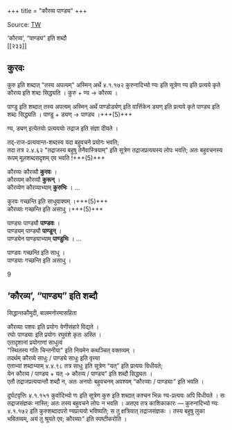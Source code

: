 +++
title = "कौरव्य पाण्ड्य"
+++

Source: [TW](https://ashtadhyayi.com/courses/bhaashaapaak3/)

‘कौरव्य’, “पाण्ड्य” इति शब्दौ  
[[२३३]]  

## कुरवः

कुरु इति शब्दात् "तस्य अपत्यम्" अस्मिन् अर्थे ४.१.१७२ कुरुनादिभ्यो ण्यः इति सूत्रेण ण्य इति प्रत्यये कृते कौरव्य इति शब्दः सिद्ध्यति । कुरु + ण्य → कौरव्य ।  

पाण्डु इति शब्दात् तस्य अपत्यम् अस्मिन् अर्थे पाण्डोर्ड्यण् इति वार्त्तिकेन ड्यण् इति प्रत्यये कृते पाण्ड्य इति शब्दः सिद्ध्यति । पाण्डु + ड्यण् → पाण्ड्य ।+++(5)+++

ण्य, ड्यण् इत्येतयोः प्रत्यययोः तद्राज इति संज्ञा दीयते ।

तद्-राज-प्रत्ययान्त-शब्दस्य यदा बहुवचने प्रयोगः भवति;  
तदा तत्र २.४.६२ "तद्राजस्य बहुषु तेनैवास्त्रियाम्" इति सूत्रेण तद्राजप्रत्ययस्य लोपः भवति; अतः बहुवचनस्य रूपम् मूलशब्दसदृशम् एव भवति !+++(5)+++

कौरव्यः कौरव्यौ **कुरवः** ।  
कौरव्यम् कौरव्यौ **कुरून्** ।  
कौरव्येण कौरव्याभ्याम् **कुरुभिः** । …

कुरवः गच्छन्ति इति साधुवाक्यम् ।+++(5)+++  
कौरव्याः गच्छन्ति इति असाधु ।+++(5)+++

पाण्ड्यः पाण्ड्यौ **पाण्डवः** ।  
पाण्ड्यम् पाण्ड्यौ **पाण्डून्** ।  
पाण्ड्येन पाण्ड्याभ्याम् **पाण्डुभिः** । …

पाण्डवः गच्छन्ति इति साधु ।  
पाण्ड्याः गच्छन्ति इति असाधु ।

9

## ‘कौरव्य’, “पाण्ड्य” इति शब्दौ


सिद्धान्तकौमुदी, बालमनोरमासहिता


कौरव्याः पशवः इति प्रयोगः वेणीसंहारे विद्यते ।  
रघोः पाण्ड्याः इति प्रयोगः रघुवंशे कृतः अस्ति ।  
एतादृशानां प्रयोगाणां  साधुत्वं  
"स्थितस्य गतिः चिन्तनीया" इति नियमेन कथञ्चित् वक्तव्यम् ।  
तदर्थम्  कौरव्ये साधुः / पाण्ड्ये साधुः इति वृत्त्या  
एताभ्यां शब्दाभ्याम् ४.४.९८ तत्र साधुः इति सूत्रेण “यत्” इति प्रत्ययः विधीयते;  
येन  कौरव्य / पाण्ड्य + यत् → कौरव्य / पाण्ड्य” इति शब्दौ सिद्ध्यतः ।  
एतौ तद्राजप्रत्ययान्तौ शब्दौ न, अतः अनयोः बहुवचनम् अवश्यम् “कौरव्याः / पाण्ड्याः” इति भवति ।



दुर्घटवृत्तिः
४.१.१५१ कुर्वादिभ्यो णः इति सूत्रेण कुरु इति शब्दात् कश्चन भिन्नः ण्य-प्रत्ययः अपि विधीयते । सः तद्राजसंज्ञकः नास्ति; अतः तस्य बहुवचने लोपः न भवति । अतएव तत्र काशिकाकारः — कुरुनादिभ्यो ण्यः ४.१.१७२ इति कुरुशब्दादपरो ण्यप्रत्ययो भविष्यति;  स तु क्षत्रियात् तद्राजसंज्ञकः । तस्य बहुषु लुका भवितव्यम्, अयं तु श्रूयते एव; कौरव्याः” इति स्पष्टीकरोति ।
